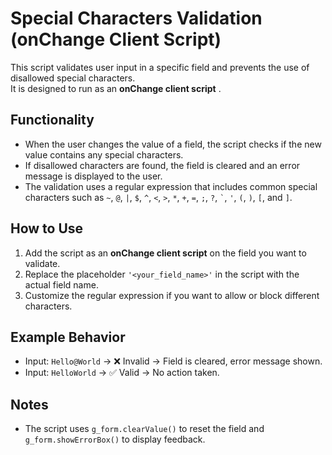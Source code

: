 # Special Characters Validation (onChange Client Script)

This script validates user input in a specific field and prevents the use of disallowed special characters.  
It is designed to run as an **onChange client script** .

## Functionality

- When the user changes the value of a field, the script checks if the new value contains any special characters.
- If disallowed characters are found, the field is cleared and an error message is displayed to the user.
- The validation uses a regular expression that includes common special characters such as `~`, `@`, `|`, `$`, `^`, `<`, `>`, `*`, `+`, `=`, `;`, `?`, `` ` ``, `'`, `(`, `)`, `[`, and `]`.

## How to Use

1. Add the script as an **onChange client script** on the field you want to validate.
2. Replace the placeholder `'<your_field_name>'` in the script with the actual field name.
3. Customize the regular expression if you want to allow or block different characters.

## Example Behavior

- Input: `Hello@World` → ❌ Invalid → Field is cleared, error message shown.
- Input: `HelloWorld` → ✅ Valid → No action taken.

## Notes

- The script uses `g_form.clearValue()` to reset the field and `g_form.showErrorBox()` to display feedback.

